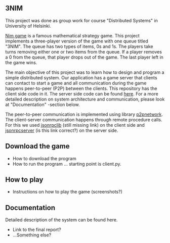 ## 3NIM

This project was done as group work for course "Distributed Systems" in University of Helsinki.

[Nim game](https://en.wikipedia.org/wiki/Nim) is a famous mathematical strategy game. This project implements a three-player version of the game with one queue titled "3NIM". The queue has two types of items, 0s and 1s. The players take turns removing either one or two items from the queue. If a player removes a 0 from the queue, that player drops out of the game. The last player left in the game wins.

The main objective of this project was to learn how to design and program a simple distributed system. Our application has a game server that clients can contact to start a game and all communication during the game happens peer-to-peer (P2P) between the clients. This repository has the client side code in it. The server side code can be found [here](https://github.com/distributed-group/main). For a more detailed description on system architecture and communication, please look at "Documentation" -section below.

The peer-to-peer communication is implemented using library [p2pnetwork](https://github.com/macsnoeren/python-p2p-network). The client-server communication happens through remote procedure calls. For this we used [jsonrpclib]() (still missing link) on the client side and [jsonrpcserver](https://www.jsonrpcserver.com/en/stable/index.html) (is this link correct?) on the server side.


## Download the game

- How to download the program
- How to run the program ... starting point is client.py.

## How to play

- Instructions on how to play the game (screenshots?)

## Documentation

Detailed description of the system can be found here.
- Link to the final report?
- ...Something else?
